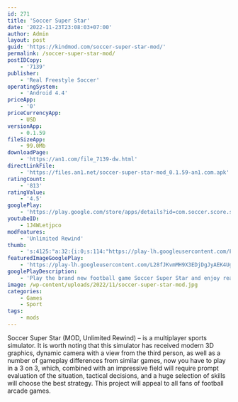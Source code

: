 ```yaml
---
id: 271
title: 'Soccer Super Star'
date: '2022-11-23T23:08:03+07:00'
author: Admin
layout: post
guid: 'https://kindmod.com/soccer-super-star-mod/'
permalink: /soccer-super-star-mod/
postIDCopy:
    - '7139'
publisher:
    - 'Real Freestyle Soccer'
operatingSystem:
    - 'Android 4.4'
priceApp:
    - '0'
priceCurrencyApp:
    - USD
versionApp:
    - 0.1.59
fileSizeApp:
    - 99.0Mb
downloadPage:
    - 'https://an1.com/file_7139-dw.html'
directLinkFile:
    - 'https://files.an1.net/soccer-super-star-mod_0.1.59-an1.com.apk'
ratingCount:
    - '813'
ratingValue:
    - '4.5'
googlePlay:
    - 'https://play.google.com/store/apps/details?id=com.soccer.score.star'
youtubeID:
    - 1J4WLetjpco
modFeatures:
    - 'Unlimited Rewind'
thumb:
    - 's:4125:"a:32:{i:0;s:114:"https://play-lh.googleusercontent.com/FgaEkEy1RtN7a0bx_75UkvstjRNMBxY9IltGa06Nbb6qyB5zkBdXwEMSsYlMI-LxCQ=w526-h296";i:1;s:115:"https://play-lh.googleusercontent.com/IgV9SBF8tE1n-uGBc1jKLQRqyVT_nklbw6CfcRQQyYGOVxxak5mLNfxxDGegvd53euk=w526-h296";i:2;s:116:"https://play-lh.googleusercontent.com/oA6SJMu0x-iDLs18SYWGuhaxYD0TbXBv8O1ozrX6q1xyNPxRyAc4Wcv3j_6Q3a4X-9L6=w526-h296";i:3;s:116:"https://play-lh.googleusercontent.com/Kx77oq0hRwNSfIdFMBzr5sBjQpqJ0xD8gekicbdJmH5QRnd0IeD5-nEpzM7Jl3tNpTNl=w526-h296";i:4;s:115:"https://play-lh.googleusercontent.com/FPDTSYOfU3UZpmZpZcfNJVk4YlP_A3IphbYY3V0Y0jp9vGHpLoGBlR12RWIwdzp7H_E=w526-h296";i:5;s:116:"https://play-lh.googleusercontent.com/scT5jxXn8S3CQ4ea2kLjgAsMrbUjSJveH1M5SrKuFj85iTDzla5S3dbYrWjeEY7K_J9-=w526-h296";i:6;s:116:"https://play-lh.googleusercontent.com/3h-5c5RUAxLnnyxLsbGDf2kTBSDi21EPBK7DKk1_cWC3PjCXh3NuXdFiepqr9gl40tDd=w526-h296";i:7;s:114:"https://play-lh.googleusercontent.com/3GedbGnanyBLLYkYjUfIQTYmgrBtbKDFHjU6hA06nEn7NP71hiHMlk2BlsIUGnEtNw=w526-h296";i:8;s:114:"https://play-lh.googleusercontent.com/Vq4pYVjvJP5SJ9VGQUMRSVpUW6ziEu_14_5rFlmV-cxyjzhbzVL58jFBD7OjjylC8w=w526-h296";i:9;s:115:"https://play-lh.googleusercontent.com/MvarOywwTurt3aFKzIoz5EK-9tUhxR4l2PjjREI_Sy9fiLnB5-T2QE-Hxxk9yGoOIbs=w526-h296";i:10;s:115:"https://play-lh.googleusercontent.com/q3HLJ209jUxhHiQgyLFI_ZTPXVDU9z897uObxiNJkUviUgK8EQLKCachHP9xjapFS3M=w526-h296";i:11;s:115:"https://play-lh.googleusercontent.com/71HCp0Z5ZQdvDHQz_rOuWvKF53qtSWiuBoOM0dSFDbJyAhARzo1kJISE0J1VH-obSdo=w526-h296";i:12;s:114:"https://play-lh.googleusercontent.com/iwudD9UeQ9IneCWTUrXmPG4XVN63wQdtt1cMUXBFqA7DD6BCL0wS7HkEo0W4l1895A=w526-h296";i:13;s:115:"https://play-lh.googleusercontent.com/JXZyOLKftT1lDQwMjZAP0ZKfA_Zv4Qa9noifuIYp2wMaZqS-gUi_E7rnyhwoCS_uBvk=w526-h296";i:14;s:115:"https://play-lh.googleusercontent.com/h3OZ2k9zx0Ca4CsihgPu7pkQWuMEN7QnD3ngFLt4SvUTlVqL5nQg6xowNuChcfj1_Vk=w526-h296";i:15;s:114:"https://play-lh.googleusercontent.com/iwtEbJvOn6RIkcqRH4ljx2SaXZWnnRfXaQMyMmGWRKFOOCV4oD7wDbOB3q6S7dOEhA=w526-h296";i:16;s:114:"https://play-lh.googleusercontent.com/xEhlqg9BDBCJLnKaRi8aTcaAsaz_hyY1LHbw-1fl0SlyGX6_An_ze_yaz3bWvnflvQ=w526-h296";i:17;s:115:"https://play-lh.googleusercontent.com/kNKz4kPnSGnT2ikceAAN6CsTB0RCdp0BDYmwzNK5Xb9D7c4LLssjqryKxFRNV_xWKjE=w526-h296";i:18;s:116:"https://play-lh.googleusercontent.com/DLNIGyDjZPfoWYjecn23y4q1w9GlfpNOS04RisOZTJtUgl8ZBBkaVE8ZwjaYJX6hNkcz=w526-h296";i:19;s:115:"https://play-lh.googleusercontent.com/IgmDXlEPzbjM20i0M4ixN2y9642S9XdNDWGcRloHD_i3eZ9UBi7yRbdENPEJ6RontaI=w526-h296";i:20;s:116:"https://play-lh.googleusercontent.com/1FxBA6nroaVy_0amKsDKcGkr1yo4ch7KHP8qKJ4Gv6mNxOuiylLn9-V6wSs3CBvnaLxM=w526-h296";i:21;s:114:"https://play-lh.googleusercontent.com/DxCk86qrGJnWkRx3nKBC9YIJVfERj7ea6wN2TB5QwXjqVqhQqrdwEfD7Ndjs1EI2tQ=w526-h296";i:22;s:115:"https://play-lh.googleusercontent.com/94Qo87HVsVKtdyu4EIU3QEu8fZCJLMeu9RKoqUQ5qKed4GeqfjT3Ka77MZMIViy9tDw=w526-h296";i:23;s:116:"https://play-lh.googleusercontent.com/SR6kTjhOba5BSvrXS2Rl-IUvikwYkRz_f4vgdfw5nQlqPlxiOSofWA72GHrz1tiLP2-k=w526-h296";i:24;s:115:"https://play-lh.googleusercontent.com/Kmt8BmiE26lyauVGdDP91aE4LljQ7I6gkECp_huvpeO7Q2XyojCI1GEjp3eKmWrxFAU=w526-h296";i:25;s:115:"https://play-lh.googleusercontent.com/v5uBA5ImCIrrQvQ9Kybb_yqSMY0KJ05bIYyvUSbSL8NF7kxIinKubCnSNYuOmuHOYVI=w526-h296";i:26;s:116:"https://play-lh.googleusercontent.com/h0kpD4Q4jYLHoDwLrI_OdQ8meOBQUa3-0bLz_xm4lW-EqOcqC-ehnSukCJLYUbH1f8RJ=w526-h296";i:27;s:114:"https://play-lh.googleusercontent.com/h3AEwl8M9OQf0nvAue_f5l3dxhpiSfj7g5ilLJYCFrGChkHzTbiycUs4Yzma8yE-zQ=w526-h296";i:28;s:115:"https://play-lh.googleusercontent.com/JPtsODLeJrnQYyX4uCPSgyrjc_dCWIkfBP_G_ChEczp9GcIVcC0U9XkyrFYp5BRmyCI=w526-h296";i:29;s:114:"https://play-lh.googleusercontent.com/x8dqtM50ojlT09b8SDttccVVhRQlT4vW5LYPgfPygSS6eBNhG3npdJLwdlPgZh3YSg=w526-h296";i:30;s:116:"https://play-lh.googleusercontent.com/nRsTvztoqB3o1rfXR3Ml9z4NmnxqiLDKc0so-sKPLK5c4T0RD0rH9XMhBYFURGDnm1tP=w526-h296";i:31;s:115:"https://play-lh.googleusercontent.com/-T7NRg8-jSGW9Vme-d8wXvnZ6_RCUolXCRsrF9ToKMf0BU5lEFMjyEbNdRcJ8e2fqc8=w526-h296";}";'
featuredImageGooglePlay:
    - 'https://play-lh.googleusercontent.com/L28fJKvmMH9X3EDjDgJyAEK4UgkTzW2zAZCYG5H-wQSwdhfnv4NRQ34g0LDGDJi9nLt6'
googlePlayDescription:
    - 'Play the brand new football game Soccer Super Star and enjoy real run-time and kick physics for an immersive and legendary football experience!Love action arcade soccer but lack the time to practice? The new Soccer Super Star’s very easy to learn game controls allows you to jump-start the fun. Just flick your finger across the screen to kick the ball and score a goal! Sounds easy, right? Wrong. As you progress through the game, shots become more challenging and you’ll need a solid strategy to bend shots and split defenses. Soccer Super Star doesn’t get overly complicated but maintains a steady increase in difficulty while offering the best flick to kick experience! Be the hero in every match. '
image: /wp-content/uploads/2022/11/soccer-super-star-mod.jpg
categories:
    - Games
    - Sport
tags:
    - mods
---
```


Soccer Super Star (MOD, Unlimited Rewind) – is a multiplayer sports simulator. It is worth noting that this simulator has received modern 3D graphics, dynamic camera with a view from the third person, as well as a number of gameplay differences from similar games, now you have to play in a 3 on 3, which, combined with an impressive field will require prompt evaluation of the situation, tactical decisions, and a huge selection of skills will choose the best strategy. This project will appeal to all fans of football arcade games.